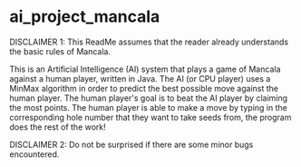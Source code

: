 # ai_project_mancala
DISCLAIMER 1: This ReadMe assumes that the reader already understands the basic rules of Mancala.

This is an Artificial Intelligence (AI) system that plays a game of Mancala against a human player, written in Java. The AI (or CPU player) uses a MinMax algorithm in order to predict the best possible move against the human player. The human player's goal is to beat the AI player by claiming the most points. The human player is able to make a move by typing in the corresponding hole number that they want to take seeds from, the program does the rest of the work! 



DISCLAIMER 2: Do not be surprised if there are some minor bugs encountered.
